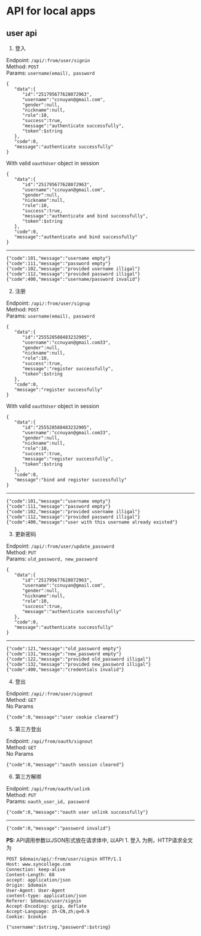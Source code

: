 # API for local apps

## user api

1. 登入

Endpoint: `/api/:from/user/signin`  
Method: `POST`  
Params: `username(email), password`  
```
{  
   "data":{  
      "id":"251795677628072963",
      "username":"ccnuyan@gmail.com",
      "gender":null,
      "nickname":null,
      "role":10,
      "success":true,
      "message":"authenticate successfully",
      "token":$string
   },
   "code":0,
   "message":"authenticate successfully"
}
```
With valid `oauthUser` object in session
```
{  
   "data":{  
      "id":"251795677628072963",
      "username":"ccnuyan@gmail.com",
      "gender":null,
      "nickname":null,
      "role":10,
      "success":true,
      "message":"authenticate and bind successfully",
      "token":$string
   },
   "code":0,
   "message":"authenticate and bind successfully"
}
```
---
```
{"code":101,"message":"username empty"}
{"code":111,"message":"password empty"}
{"code":102,"message":"provided username illigal"}
{"code":112,"message":"provided password illigal"}
{"code":400,"message":"username/password invalid"}
```

2. 注册

Endpoint: `/api/:from/user/signup`  
Method: `POST`  
Params: `username(email), password`  
```
{  
   "data":{  
      "id":"255528588483232905",
      "username":"ccnuyan@gmail.com33",
      "gender":null,
      "nickname":null,
      "role":10,
      "success":true,
      "message":"register successfully",
      "token":$string
   },
   "code":0,
   "message":"register successfully"
}
```
With valid `oauthUser` object in session
```
{  
   "data":{  
      "id":"255528588483232905",
      "username":"ccnuyan@gmail.com33",
      "gender":null,
      "nickname":null,
      "role":10,
      "success":true,
      "message":"register successfully",
      "token":$string
   },
   "code":0,
   "message":"bind and register successfully"
}
```
---
```
{"code":101,"message":"username empty"}
{"code":111,"message":"password empty"}
{"code":102,"message":"provided username illigal"}
{"code":112,"message":"provided password illigal"}
{"code":400,"message":"user with this username already existed"}
```

3. 更新密码

Endpoint: `/api/:from/user/update_password`  
Method: `PUT`  
Params: `old_password, new_password`
```
{  
   "data":{  
      "id":"251795677628072963",
      "username":"ccnuyan@gmail.com",
      "gender":null,
      "nickname":null,
      "role":10,
      "success":true,
      "message":"authenticate successfully"
   },
   "code":0,
   "message":"authenticate successfully"
}
```
---
```
{"code":121,"message":"old_password empty"}
{"code":131,"message":"new_password empty"}
{"code":122,"message":"provided old_password illigal"}
{"code":132,"message":"provided new_password illigal"}
{"code":400,"message":"credentials invalid"}
```

4. 登出

Endpoint: `/api/:from/user/signout`  
Method: `GET`  
No Params
```
{"code":0,"message":"user cookie cleared"}
```

5. 第三方登出

Endpoint: `/api/from/oauth/signout`  
Method: `GET`  
No Params
```
{"code":0,"message":"oauth session cleared"}
```

6. 第三方解绑

Endpoint: `/api/from/oauth/unlink`  
Method: `PUT`  
Params: `oauth_user_id, password`
```
{"code":0,"message":"oauth user unlink successfully"}
```
---
```
{"code":0,"message":"password invalid"}
```

__PS:__ API调用参数以JSON形式放在请求体中, 以API 1. 登入 为例，HTTP请求全文为
```
POST $domain/api/:from/user/signin HTTP/1.1
Host: www.syncollege.com
Connection: keep-alive
Content-Length: 68
accept: application/json
Origin: $domain
User-Agent: User-Agent
content-type: application/json
Referer: $domain/user/signin
Accept-Encoding: gzip, deflate
Accept-Language: zh-CN,zh;q=0.9
Cookie: $cookie

{"username":$string,"password":$string}
```